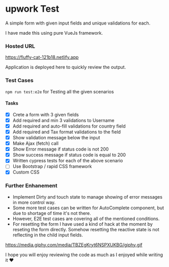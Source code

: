 # upwork Test

A simple form with given input fields and unique validations for each.

I have made this using pure VueJs framework.

### Hosted URL

https://fluffy-cat-121b18.netlify.app

Application is deployed here to quickly review the output.


### Test Cases
`npm run test:e2e` for Testing all the given scenarios

#### Tasks

- [x] Crete a form with 3 given fields
- [x] Add required and min 3 validations to Username
- [x] Add required and auto-fill validations for country field
- [x] Add required and Tax format validations to the field
- [x] Show validation message below the input
- [x] Make Ajax (fetch) call
- [x] Show Error message if status code is not 200 
- [x] Show success message if status code is equal to 200
- [x] Written cypress tests for each of the above scenario
- [ ] Use Bootstrap / rapid CSS framework
- [x] Custom CSS

### Further Enhanement

- Implement Dirty and touch state to manage showing of error messages in more control way.
- Some more test cases can be written for AutoComplete component, but due to shortage of time it's not there.
- However, E2E test cases are covering all of the mentioned conditions.
- For resetting the form I have used a kind of hack at the moment by reseting the form directly. Somehow resetting the reactive state is not reflecting in the child input fields.

https://media.giphy.com/media/TBZEgKryt6NSPXUKBG/giphy.gif

I hope you will enjoy reviewing the code as much as I enjoyed while writing it ❤️ 